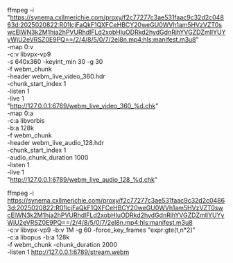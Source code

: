 ffmpeg -i "https://synema.cxllmerichie.com/proxy/f2c77277c3ae531faac9c32d2c04863d:2025020822:R01lcjFaQkF1QXFCeHBCY20weGU0WVh1am5HVzVZT0swcElWN3k2M1hja2hPVURhdlFLd2xobHluODRkd2hydGdnRjhYVGZDZmlIYUYyWjU2eVRSZ0E9PQ==/2/4/8/5/0/7/2el8n.mp4:hls:manifest.m3u8" \
-map 0:v \
-c:v libvpx-vp9 \
-s 640x360 -keyint_min 30 -g 30 \
-f webm_chunk \
-header webm_live_video_360.hdr \
-chunk_start_index 1 \
-listen 1 \
-live 1 \
"http://127.0.0.1:6789/webm_live_video_360_%d.chk" \
-map 0:a \
-c:a libvorbis \
-b:a 128k \
-f webm_chunk \
-header webm_live_audio_128.hdr \
-chunk_start_index 1 \
-audio_chunk_duration 1000 \
-listen 1 \
-live 1 \
"http://127.0.0.1:6789/webm_live_audio_128_%d.chk"


ffmpeg -i https://synema.cxllmerichie.com/proxy/f2c77277c3ae531faac9c32d2c04863d:2025020822:R01lcjFaQkF1QXFCeHBCY20weGU0WVh1am5HVzVZT0swcElWN3k2M1hja2hPVURhdlFLd2xobHluODRkd2hydGdnRjhYVGZDZmlIYUYyWjU2eVRSZ0E9PQ==/2/4/8/5/0/7/2el8n.mp4:hls:manifest.m3u8 \
-c:v libvpx-vp9 -b:v 1M -g 60 -force_key_frames "expr:gte(t,n*2)" \
-c:a libopus -b:a 128k \
-f webm_chunk -chunk_duration 2000 \
-listen 1 http://127.0.0.1:6789/stream.webm